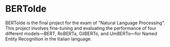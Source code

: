 # BERTolde

BERTolde is the final project for the exam of "Natural Language Processing". This project involves fine-tuning and evaluating the performance of four different models—BERT, RoBERTa, GilBERTo, and UmBERTo—for Named Entity Recognition in the Italian language.
